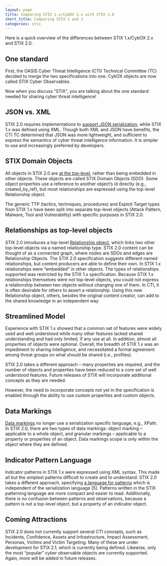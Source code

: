 ```yaml
---
layout: page
title: Comparing STIX 1.x/CybOX 2.x with STIX 2.0
short_title: Comparing STIX 1 and 2
categories: stix
---
```


Here is a quick overview of the differences between STIX 1.x/CybOX 2.x and STIX 2.0.

## One standard

First, the OASIS Cyber Threat Intelligence (CTI) Technical Committee (TC) decided to merge the two specifications into one. CybOX objects are now called STIX Cyber Observables.

Now when you discuss “STIX”, you are talking about the one standard needed for sharing cyber threat intelligence!

## JSON vs. XML

STIX 2.0 requires implementations to [support JSON serialization](https://docs.google.com/document/d/1IcA5KhglNdyX3tO17bBluC5nqSf70M5qgK9nuAoYJgw/edit#heading=h.vj2dopx186bb), while STIX 1.x was defined using XML. Though both XML and JSON have benefits, the CTI TC determined that JSON was more lightweight, and sufficient to express the semantics of cyber threat intelligence information. It is simpler to use and increasingly preferred by developers.

## STIX Domain Objects

All objects in STIX 2.0 are [at the top-level](https://docs.google.com/document/d/1IcA5KhglNdyX3tO17bBluC5nqSf70M5qgK9nuAoYJgw/edit#heading=h.1j0vun2r7rgb), rather than being embedded in other objects. These objects are called STIX Domain Objects (SDO). Some object properties use a reference to another object’s id directly (e.g., created\_by\_ref), but most relationships are expressed using the top-level Relationship object.

The generic TTP (tactics, techniques, procedures) and Exploit Target types from STIX 1.x have been split into separate top-level objects (Attack Pattern, Malware, Tool and Vulnerability) with specific purposes in STIX 2.0.

## Relationships as top-level objects

STIX 2.0 introduces a top-level [Relationship object](https://docs.google.com/document/d/1IcA5KhglNdyX3tO17bBluC5nqSf70M5qgK9nuAoYJgw/edit#heading=h.l326yout8qc1), which links two other top-level objects via a named relationship type. STIX 2.0 content can be thought of as a connected graph, where nodes are SDOs and edges are Relationship Objects. The STIX 2.0 specification suggests different named relationships, but content producers are able to define their own. In STIX 1.x relationships were “embedded” in other objects. The types of relationships supported was restricted by the STIX 1.x specification. Because STIX 1.x relationships themselves were not top-level objects, you could not express a relationship between two objects without changing one of them. In CTI, it is often desirable for others to assert a relationship. Using this new Relationship object, others, besides the original content creator, can add to the shared knowledge in an independent way.

## Streamlined Model

Experience with STIX 1.x showed that a common set of features were widely used and well understood while many other features lacked shared understanding and had only limited, if any use at all. In addition, almost all properties of objects were optional. Overall, the breadth of STIX 1.x was an impediment to sharing intelligence, and necessitated a formal agreement among threat groups on what should be shared (i.e., profiles).

STIX 2.0 takes a different approach – many properties are required, and the number of objects and properties have been reduced to a core set of well understood features. Future releases of STIX will incorporate additional concepts as they are needed.

However, the need to incorporate concepts not yet in the specification is enabled through the ability to use custom properties and custom objects.

## Data Markings

[Data markings](https://docs.google.com/document/d/1IcA5KhglNdyX3tO17bBluC5nqSf70M5qgK9nuAoYJgw/edit#heading=h.j0uqagkk6m9n) no longer use a serialization specific language, e.g., XPath. In STIX 2.0, there are two types of data markings: object marking – applicable to a whole object, and granular markings – applicable to a property or properties of an object. Data markings scope is only within the object where they are defined.

## Indicator Pattern Language

Indicator patterns in STIX 1.x were expressed using XML syntax. This made all but the simplest patterns difficult to create and to understand. STIX 2.0 takes a different approach, specifying [a language for patterns](https://docs.google.com/document/d/1suvd7z7YjNKWOwgko-vJ84jfGuxSYZjOQlw5leCswPY) which is independent of the serialization language \[5\]. Patterns written in the STIX patterning language are more compact and easier to read. Additionally, there is no confusion between patterns and observations, because a pattern is not a top-level object, but a property of an indicator object.

## Coming Attractions

STIX 2.0 does not currently support several CTI concepts, such as Incidents, Confidence, Assets and Infrastructure, Impact Assessment, Personas, Victims and Victim Targeting. Many of these are under development for STIX 2.1, which is currently being defined. Likewise, only the most “popular” cyber observable objects are currently supported. Again, more will be added in future releases.
